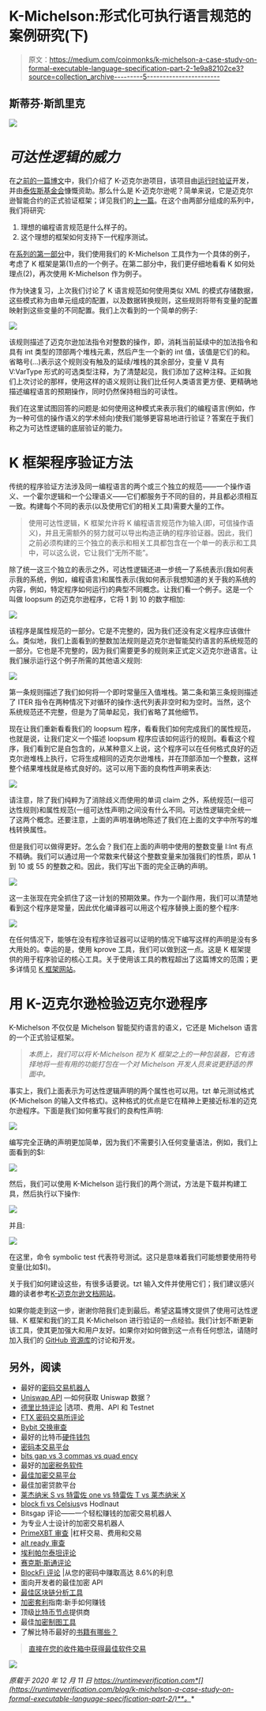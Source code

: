 # K-Michelson:形式化可执行语言规范的案例研究(下)

> 原文：<https://medium.com/coinmonks/k-michelson-a-case-study-on-formal-executable-language-specification-part-2-1e9a82102ce3?source=collection_archive---------5----------------------->

## 斯蒂芬·斯凯里克

![](img/eecf4fe4a95e8c151c856ef23745f90a.png)

# *可达性逻辑的威力*

在[之前的一篇博文](/coinmonks/formal-verification-framework-for-michelson-9057202095a4)中，我们介绍了 K-迈克尔逊项目，该项目由[运行时验证](https://runtimeverification.com/)开发，并由[泰佐斯基金会](https://tezos.foundation/)慷慨资助。那么什么是 K-迈克尔逊呢？简单来说，它是迈克尔逊智能合约的正式验证框架；详见我们的[上一篇](/coinmonks/k-michelson-a-case-study-on-formal-executable-language-specification-part-1-f9eea00a3bfc)。在这个由两部分组成的系列中，我们将研究:

1.  理想的编程语言规范是什么样子的。
2.  这个理想的框架如何支持下一代程序测试。

在[系列的第一部分](/coinmonks/k-michelson-a-case-study-on-formal-executable-language-specification-part-1-f9eea00a3bfc)中，我们使用我们的 K-Michelson 工具作为一个具体的例子，考虑了 K 框架是第(1)点的一个例子。在第二部分中，我们更仔细地看看 K 如何处理点(2)，再次使用 K-Michelson 作为例子。

作为快速复习，上次我们讨论了 K 语言规范如何使用类似 XML 的模式存储数据，这些模式称为由单元组成的配置，以及数据转换规则，这些规则将带有变量的配置映射到这些变量的不同配置。我们上次看到的一个简单的例子:

![](img/dd56ee4e34136a797c4ce6d629f026c8.png)

该规则描述了迈克尔逊加法指令对整数的操作，即，消耗当前延续中的加法指令和具有 int 类型的顶部两个堆栈元素，然后产生一个新的 int 值，该值是它们的和。省略号(…)表示这个规则没有触及的延续/堆栈的其余部分，变量 V 具有 V:VarType 形式的可选类型注释，为了清楚起见，我们添加了这种注释。正如我们上次讨论的那样，使用这样的语义规则让我们比任何人类语言更方便、更精确地描述编程语言的预期操作，同时仍然保持相当的可读性。

我们在这里试图回答的问题是:如何使用这种模式来表示我们的编程语言(例如，作为一种可信的操作语义的学术倾向)使我们能够更容易地进行验证？答案在于我们称之为可达性逻辑的底层验证的能力。

# K 框架程序验证方法

传统的程序验证方法涉及同一编程语言的两个或三个独立的规范――一个操作语义、一个霍尔逻辑和一个公理语义――它们都服务于不同的目的，并且都必须相互一致。构建每个不同的表示(以及使用它们的相关工具)需要大量的工作。

> 使用可达性逻辑，K 框架允许将 K 编程语言规范作为输入(即，可信操作语义)，并且无需额外的努力就可以导出构造正确的程序验证器。因此，我们之前必须构建的三个独立的表示和相关工具都包含在一个单一的表示和工具中，可以这么说，它让我们“无所不能”。

除了统一这三个独立的表示之外，可达性逻辑还进一步统一了系统表示(我如何表示我的系统，例如，编程语言)和属性表示(我如何表示我想知道的关于我的系统的内容，例如，特定程序如何运行)的典型不同概念。让我们看一个例子。这是一个叫做 loopsum 的迈克尔逊程序，它将 1 到 10 的数字相加:

![](img/56d9cada477906ec1e550c9124d89cbe.png)

该程序是属性规范的一部分。它是不完整的，因为我们还没有定义程序应该做什么。类似地，我们上面看到的整数加法规则是迈克尔逊智能契约语言的系统规范的一部分。它也是不完整的，因为我们需要更多的规则来正式定义迈克尔逊语言。让我们展示运行这个例子所需的其他语义规则:

![](img/3e3cd6c849c78323a9b440cabc8d7d8e.png)

第一条规则描述了我们如何将一个即时常量压入值堆栈。第二条和第三条规则描述了 ITER 指令在两种情况下对循环的操作:迭代列表非空时和为空时。当然，这个系统规范还不完整，但是为了简单起见，我们省略了其他细节。

现在让我们重新看看我们的 loopsum 程序，看看我们如何完成我们的属性规范，也就是说，让我们定义一个描述 loopsum 程序应该如何运行的规则。看看这个程序，我们看到它是自包含的，从某种意义上说，这个程序可以在任何格式良好的迈克尔逊堆栈上执行，它将生成相同的迈克尔逊堆栈，并在顶部添加一个整数，这样整个结果堆栈就是格式良好的。这可以用下面的良构性声明来表达:

![](img/f86b394d75d2c54701e325a9343e71ef.png)

请注意，除了我们纯粹为了消除歧义而使用的单词 claim 之外，系统规范(一组可达性规则)和属性规范(一组可达性声明)之间没有什么不同。可达性逻辑完全统一了这两个概念。还要注意，上面的声明准确地陈述了我们在上面的文字中所写的堆栈转换属性。

但是我们可以做得更好。怎么会？我们在上面的声明中使用的整数变量 I:Int 有点不精确。我们可以通过用一个常数来代替这个整数变量来加强我们的性质，即从 1 到 10 或 55 的整数之和。因此，我们写出下面的完全正确的声明。

![](img/8bdc4ea0545c11be285ddf7de9e8694f.png)

这一主张现在完全抓住了这一计划的预期效果。作为一个副作用，我们可以清楚地看到这个程序是常量，因此优化编译器可以用这个程序替换上面的整个程序:

![](img/03b77f72a54a1bfa86684433eda4a2a6.png)

在任何情况下，能够在没有程序验证器可以证明的情况下编写这样的声明是没有多大用处的。幸运的是，使用 kprove 工具，我们可以做到这一点。这是 K 框架提供的用于程序验证的核心工具。关于使用该工具的教程超出了这篇博文的范围；更多详情见 [K 框架网站](https://kframework.org)。

# 用 K-迈克尔逊检验迈克尔逊程序

K-Michelson 不仅仅是 Michelson 智能契约语言的语义，它还是 Michelson 语言的一个正式验证框架。

> *本质上，我们可以将 K-Michelson 视为 K 框架之上的一种包装器，它有选择地将一些有用的功能打包在一个对 Michelson 开发人员来说更舒适的界面中。*

事实上，我们上面表示为可达性逻辑声明的两个属性也可以用。tzt 单元测试格式(K-Michelson 的输入文件格式)。这种格式的优点是它在精神上更接近标准的迈克尔逊程序。下面是我们如何重写我们的良构性声明:

![](img/89dc0fe73690f1fdbe7eaa1c81665e8e.png)

编写完全正确的声明更加简单，因为我们不需要引入任何变量语法，例如，我们上面看到的$I:

![](img/71812bbd0c83d611f051dfcf2a5585c9.png)

然后，我们可以使用 K-Michelson 运行我们的两个测试，方法是下载并构建工具，然后执行以下操作:

![](img/069b821334d93a3c8088af725eb2f0c6.png)

并且:

![](img/cad7b6f2bea807f9e56903eab2a24012.png)

在这里，命令 symbolic test 代表符号测试。这只是意味着我们可能想要使用符号变量(比如$I)。

关于我们如何建设这些，有很多话要说。tzt 输入文件并使用它们；我们建议感兴趣的读者参考[K-迈克尔逊文档网站](https://runtimeverification.github.io/michelson-semantics)。

如果你能走到这一步，谢谢你陪我们走到最后。希望这篇博文提供了使用可达性逻辑、K 框架和我们的工具 K-Michelson 进行验证的一点经验。我们计划不断更新该工具，使其更加强大和用户友好。如果你对如何做到这一点有任何想法，请随时加入我们的 [GitHub 资源库](https://github.com/runtimeverification/michelson-semantics)的讨论和开发。

## 另外，阅读

*   最好的[密码交易机器人](/coinmonks/crypto-trading-bot-c2ffce8acb2a)
*   [Uniswap API](https://bitquery.io/blog/uniswap-pool-api) —如何获取 Uniswap 数据？
*   [德里比特评论](/coinmonks/deribit-review-options-fees-apis-and-testnet-2ca16c4bbdb2) |选项、费用、API 和 Testnet
*   [FTX 密码交易所评论](/coinmonks/ftx-crypto-exchange-review-53664ac1198f)
*   [Bybit 交换审查](/coinmonks/bybit-exchange-review-dbd570019b71)
*   最好的比特币[硬件钱包](/coinmonks/the-best-cryptocurrency-hardware-wallets-of-2020-e28b1c124069?source=friends_link&sk=324dd9ff8556ab578d71e7ad7658ad7c)
*   [密码本交易平台](/coinmonks/top-10-crypto-copy-trading-platforms-for-beginners-d0c37c7d698c)
*   [bits gap vs 3 commas vs quad ency](https://blog.coincodecap.com/bitsgap-3commas-quadency)
*   最好的[加密税务软件](/coinmonks/best-crypto-tax-tool-for-my-money-72d4b430816b)
*   [最佳加密交易平台](/coinmonks/the-best-crypto-trading-platforms-in-2020-the-definitive-guide-updated-c72f8b874555)
*   最佳加密贷款平台
*   [莱杰纳米 S vs 特雷佐 one vs 特雷佐 T vs 莱杰纳米 X](https://blog.coincodecap.com/ledger-nano-s-vs-trezor-one-ledger-nano-x-trezor-t)
*   [block fi vs Celsius](/coinmonks/blockfi-vs-celsius-vs-hodlnaut-8a1cc8c26630)vs Hodlnaut
*   Bitsgap 评论——一个轻松赚钱的加密交易机器人
*   为专业人士设计的加密交易机器人
*   [PrimeXBT 审查](/coinmonks/primexbt-review-88e0815be858) |杠杆交易、费用和交易
*   [alt ready 审查](https://blog.coincodecap.com/altrady-reivew)
*   [埃利帕尔泰坦评论](/coinmonks/ellipal-titan-review-85e9071dd029)
*   [赛克斯·斯通评论](https://blog.coincodecap.com/secux-stone-hardware-wallet-review)
*   [BlockFi 评论](/coinmonks/blockfi-review-53096053c097) |从您的密码中赚取高达 8.6%的利息
*   面向开发者的最佳加密 API
*   [最佳区块链分析工具](https://bitquery.io/blog/best-blockchain-analysis-tools-and-software)
*   [加密套利](/coinmonks/crypto-arbitrage-guide-how-to-make-money-as-a-beginner-62bfe5c868f6)指南:新手如何赚钱
*   顶级[比特币节点](https://blog.coincodecap.com/bitcoin-node-solutions)提供商
*   最佳[加密制图工具](/coinmonks/what-are-the-best-charting-platforms-for-cryptocurrency-trading-85aade584d80)
*   了解比特币最好的[书籍有哪些？](/coinmonks/what-are-the-best-books-to-learn-bitcoin-409aeb9aff4b)

> [直接在您的收件箱中获得最佳软件交易](/coinmonks/newsletters/coinmonks)

[![](img/160ce73bd06d46c2250251e7d5969f9d.png)](https://medium.com/coinmonks/newsletters/coinmonks)

*原载于 2020 年 12 月 11 日 https://runtimeverification.com*[](https://runtimeverification.com/blog/k-michelson-a-case-study-on-formal-executable-language-specification-part-2/)**。**